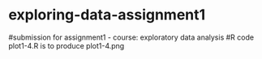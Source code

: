 # exploring-data-assignment1
#submission for assignment1 - course: exploratory data analysis
#R code plot1-4.R is to produce plot1-4.png
